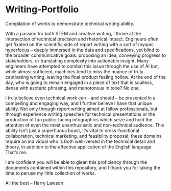 # Writing-Portfolio
Compilation of works to demonstrate technical writing ability.

With a passion for both STEM and creative writing, I thrive at the intersection of technical precision and rhetorical impact. Engineers often get fixated on the scientific side of report writing with a sort of myopic hyperfocus – deeply immersed in the data and specifications, yet blind to the broader communicative goals: proposing an idea, conveying progress to stakeholders, or translating complexity into actionable insight. Many engineers have attempted to combat this issue through the use of AI but, while almost sufficient, machines tend to miss the nuance of truly captivating writing, leaving the final product feeling hollow. At the end of the day, who is going to remain engaged in a piece of text that is soulless, dense with esoteric phrasing, and monotonous in tone? No one. 

 

I truly believe even technical work can – and should – be presented in a compelling and engaging way, and I further believe I have that unique ability. Not only through report writing aimed at fellow professionals, but through experience writing speeches for technical presentations or the production of fun public-facing infographics which seize and hold the attention of even the most unenthusiastic and non-technical audience. This ability isn’t just a superfluous boast, it’s vital to cross-functional collaboration, technical marketing, and feasibility proposal; these domains require an individual who is both well-versed in the technical detail and theory, in addition to the effective application of the English language. That’s me. 

 

I am confident you will be able to glean this proficiency through the documents contained within this repository, and I thank you for taking the time to peruse my little collection of works.  

 

All the best – Harry Lawson 
